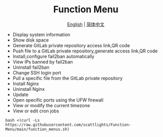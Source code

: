 <h1 align="center">
  Function Menu
</h1>

<p align="center">
 <a href="README.md">English</a> | <a href="/docs/README.zh.md">简体中文</a>  
</p>

* Display system information
* Show disk space
* Generate GitLab private repository access link,QR code
* Push file to a GitLab private repository,generate access link,QR code
* Install,configure fail2ban automatically
* View IPs banned by fail2ban
* Uninstall fail2ban
* Change SSH login port
* Pull a specific file from the GitLab private repository
* Install Nginx
* Uninstall Nginx
* Update
* Open specific ports using the UFW firewall
* View or modify the current timezone
* View or edit cron jobs
  
```shell
bash <(curl -Ls https://raw.githubusercontent.com/scattlights/Function-Menu/main/function_menus.sh)
```






